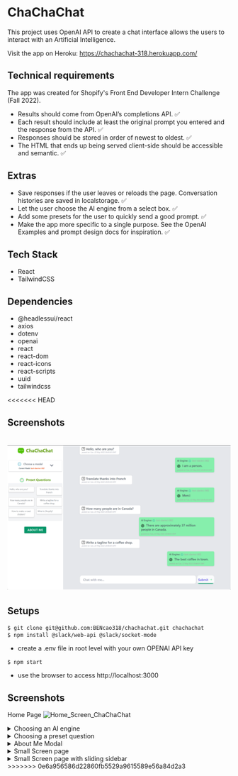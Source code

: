 # ChaChaChat

This project uses OpenAI API to create a chat interface allows the users to interact with an Artificial Intelligence. 

Visit the app on Heroku: https://chachachat-318.herokuapp.com/

## Technical requirements 
The app was created for Shopify's Front End Developer Intern Challenge (Fall 2022). 
- Results should come from OpenAI’s completions API. ✅ 
- Each result should include at least the original prompt you entered and the response from the API. ✅ 
- Responses should be stored in order of newest to oldest. ✅ 
- The HTML that ends up being served client-side should be accessible and semantic. ✅ 

## Extras
- Save responses if the user leaves or reloads the page. Conversation histories are saved in localstorage. ✅ 
- Let the user choose the AI engine from a select box. ✅ 
- Add some presets for the user to quickly send a good prompt. ✅ 
- Make the app more specific to a single purpose. See the OpenAI Examples and prompt design docs for inspiration. ✅ 

## Tech Stack
- React 
- TailwindCSS

## Dependencies
- @headlessui/react
- axios
- dotenv
- openai
- react
- react-dom
- react-icons
- react-scripts
- uuid
- tailwindcss

<<<<<<< HEAD
## Screenshots

![](https://github.com/BENcao318/chachachat/blob/master/.github/images/Home_Screen_ChaChaChat.png)
=======
## Setups
```
$ git clone git@github.com:BENcao318/chachachat.git chachachat
$ npm install @slack/web-api @slack/socket-mode
```
- create a .env file in root level with your own OPENAI API key 
```
$ npm start
```
- use the browser to access http://localhost:3000 


## Screenshots

   Home Page 
  ![Home_Screen_ChaChaChat](https://user-images.githubusercontent.com/60834562/169716166-d456959d-1944-4a72-9125-2fbbd24724b8.png)

<details>
  <summary> Choosing an AI engine </summary>
  ![Choose_An_AI_Model_ChaChaChat](https://user-images.githubusercontent.com/60834562/169716526-b02d7222-268d-4389-9f45-8d55f771a756.png)
</details>
 
 <details>
  <summary> Choosing a preset question </summary>
  ![Select_A_Preset_Question](https://user-images.githubusercontent.com/60834562/169716528-5b5f3c49-79e7-4e11-b498-4190d91cff91.png)
 </details>
 
  <details>
  <summary> About Me Modal </summary>
  ![AboutMe_ChaChaChat](https://user-images.githubusercontent.com/60834562/169716525-90450d5e-4f36-4e5c-b756-89383e380dae.png)
 </details>
 
 <details>
  <summary> Small Screen page </summary>
  ![Small_Screen_ChaChaChat](https://user-images.githubusercontent.com/60834562/169716529-cb3eaf7b-b91f-468e-bd4b-fc23f1cb9f98.png)
 </details>
 
 <details>
  <summary> Small Screen page with sliding sidebar </summary>
  ![Small_Screen_Sidebar_ChaChaChat](https://user-images.githubusercontent.com/60834562/169716530-ecdf6bf5-c155-4fc5-a9b3-1b1b40d7be7c.png)
 </details>
>>>>>>> 0e6a956586d22860fb5529a9615589e56a84d2a3
